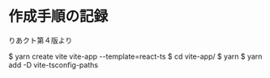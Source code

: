# 作成手順の記録

りあクト第４版より

$ yarn create vite vite-app --template=react-ts
$ cd vite-app/
$ yarn
$ yarn add -D vite-tsconfig-paths
